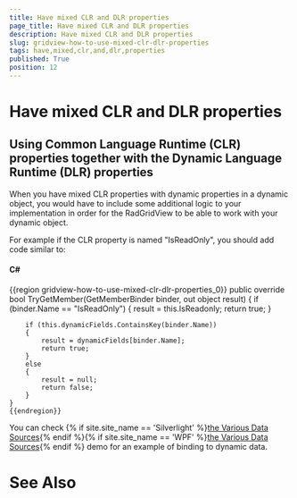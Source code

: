 ```yaml
---
title: Have mixed CLR and DLR properties
page_title: Have mixed CLR and DLR properties
description: Have mixed CLR and DLR properties
slug: gridview-how-to-use-mixed-clr-dlr-properties
tags: have,mixed,clr,and,dlr,properties
published: True
position: 12
---
```


# Have mixed CLR and DLR properties



## Using Common Language Runtime (CLR) properties together with the Dynamic Language Runtime (DLR) properties

When you have mixed CLR properties with dynamic properties in a dynamic object, you would have to include some additional logic to your implementation in order for the RadGridView to be able to work with your dynamic object. 

For example if the CLR property is named "IsReadOnly", you should add code similar to:

#### __C#__

{{region gridview-how-to-use-mixed-clr-dlr-properties_0}}
	public override bool TryGetMember(GetMemberBinder binder, out object result)
	{
	    if (binder.Name == "IsReadOnly")
	    {
	        result = this.IsReadonly;
	        return true;
	    }
	     
	    if (this.dynamicFields.ContainsKey(binder.Name))
	    {
	        result = dynamicFields[binder.Name];
	        return true;
	    }
	    else
	    {
	        result = null;
	        return false;
	    }
	}
	{{endregion}}



You can check
          {% if site.site_name == 'Silverlight' %}[the Various Data Sources](http://demos.telerik.com/silverlight/#GridView/DataSources){% endif %}{% if site.site_name == 'WPF' %}[the Various Data Sources](http://demos.telerik.com/wpf){% endif %}
          demo for an example of binding to dynamic data.
      

# See Also
